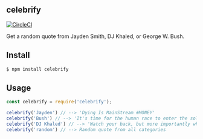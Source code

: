 ## celebrify

[![CircleCI](https://circleci.com/gh/Nemsae/sleazycase.svg?style=shield)](https://circleci.com/gh/Nemsae/sleazycase)

Get a random quote from Jayden Smith, DJ Khaled, or George W. Bush.

## Install

```bash
$ npm install celebrify
```

## Usage
```js
const celebrify = require('celebrify');

celebrify('Jayden') // --> 'Dying Is MainStream #MONEY'
celebrify('Bush') // --> 'It's time for the human race to enter the solar system.'
celebrify('DJ Khaled') // --> 'Watch your back, but more importantly when you get out the shower, dry your back. It’s a cold world out there.
celebrify('random') // --> Random quote from all categories
```
